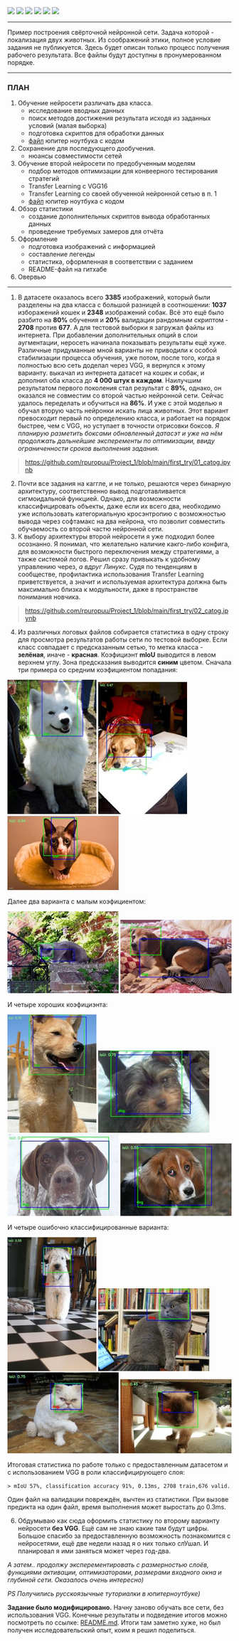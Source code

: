 ![](https://img.shields.io/badge/Python-3.9-blue)
![](https://img.shields.io/badge/tensorflow-2.4.1-blue)
![](https://img.shields.io/badge/NumPy-1.19.5-blue)
![](https://img.shields.io/badge/matplotlib-3.2.2-blue)
![](https://img.shields.io/badge/cv2-4.1.2-blue)
![](https://img.shields.io/badge/scikit-0.22.2.post1-blue)


__________


Пример построения свёрточной нейронной сети. Задача которой - локализация двух животных. Из соображений этики, полное условие задания не публикуется. Здесь будет описан только процесс получения рабочего результата. Все файлы будут доступны в пронумерованном порядке.


_________


### ПЛАН
1. Обучение нейросети различать два класса.
    - исследование вводных данных
    - поиск методов достижения результата исходя из заданных условий (малая выборка)
    - подготовка скриптов для обработки данных
    - [файл](https://github.com/rpuropuu/Project_1/blob/main/first_try/01_catog.ipynb) юпитер ноутбука с кодом
2. Сохранение для последующего дообучения.
    - нюансы совместимости сетей
3. Обучение второй нейросети по предобученным моделям
    - подбор методов оптимизации для конвеерного тестирования стратегий
    - Transfer Learning c VGG16
    - Transfer Learning cо своей обученной нейронной сетью в п. 1
    - [файл](https://github.com/rpuropuu/Project_1/blob/main/first_try/02_catog.ipynb) юпитер ноутбука с кодом
4. Обзор статистики
    - создание дополнительных скриптов вывода обработанных данных
    - проведение требуемых замеров для отчёта
5. Оформление
    - подготовка изображений с информацией
    - составление легенды
    - статистика, оформленная в соответствии с заданием
    - README-файл на гитхабе
6. Овервью

________


1. В датасете оказалось всего **3385** изображений, который были разделены на два класса с большой разницей в соотношении: **1037** изборажений кошек и **2348** изображений собак. Всё это ещё было разбито на **80%** обучения и **20%** валидации рандомным скриптом - **2708** против **677**. А для тестовой выборки я загружал файлы из интернета. При добавлении дополнительных опций в слои аугментации, неросеть начинала показывать результаты ещё хуже. Различные придуманные мной варианты не приводили к особой стабилизации процесса обучения, уже потом, после того, когда я полностью всю сеть доделал через VGG, я вернулся к этому варианту. выкачал из интернета датасет на кошек и собак, и дополнил оба класса до **4 000 штук в каждом**. Наилучшим результатом первого поколения стал результат с **89%**, однако, он оказался не совместим со второй частью нейронной сети. Сейчас удалось переделать и обучиться на **86%**. И уже с этой моделью я обучал вторую часть нейронки искать лица животных. Этот вариант превосходит первый по определению класса, и работает на порядок быстрее, чем c VGG, но уступает в точности отрисовки боксов. _Я планирую разметить боксами обновленный датасэт и уже на нём продолжать дальнейшие эксперементы по оптимизации, ввиду ограниченности сроков выполнения задания._ 


> https://github.com/rpuropuu/Project_1/blob/main/first_try/01_catog.ipynb


2. Почти все задания на каггле, и не только, решаются через бинарную архитектуру, соответственно вывод подготавливается сигмоидальной функцией. Однако, для возможности классифицировать объекты, даже если их всего два, необходимо уже использовать категориальную кросэнтропию с возможностью вывода через софтамакс на два нейрона, что позволит совместить обучаемость со второй частю нейронной сети.
3. К выбору архитектуры второй нейросети я уже подходил более осознанно. Я понимал, что желательно наличие какго-либо конфига, для возможности быстрого переключения между стратегиями, а также системой логов. Решил сразу привыкать к удобному управлению через, _а вдруг Линукс_. Судя по тенденциям в сообществе, профилактика использования Transfer Learning приветствуется, а значит и используемая архитектура должна быть максимально близка к модульности, даже в пространстве понимания новчика.


> https://github.com/rpuropuu/Project_1/blob/main/first_try/02_catog.ipynb


4. Из различных логовых файлов собирается статистика в одну строку для просмотра результатов работы сети по тестовой выборке. Если класс совпадает с предсказанным сетью, то метка класса - **зелёная**, иначе - **красная**. Коэфициэнт **mIoU** выводится в левом верхнем углу. Зона предсказания выводится **синим** цветом. Сначала три примера со средним коэфициентом попадания:


![](https://github.com/rpuropuu/Project_1/blob/main/first_try/data/01.jpg)
![](https://github.com/rpuropuu/Project_1/blob/main/first_try/data/03.jpg)
![](https://github.com/rpuropuu/Project_1/blob/main/first_try/data/02.jpg)


Далее два варианта с малым коэфициентом:


![](https://github.com/rpuropuu/Project_1/blob/main/first_try/data/05.jpg)
![](https://github.com/rpuropuu/Project_1/blob/main/first_try/data/04.jpg)


И четыре хороших коэфициэнта:


![](https://github.com/rpuropuu/Project_1/blob/main/first_try/data/08.jpg)
![](https://github.com/rpuropuu/Project_1/blob/main/first_try/data/07.jpg)
![](https://github.com/rpuropuu/Project_1/blob/main/first_try/data/09.jpg)
![](https://github.com/rpuropuu/Project_1/blob/main/first_try/data/06.jpg)


И четыре ошибочно классифицированные варианта:


![](https://github.com/rpuropuu/Project_1/blob/main/first_try/data/11.jpg)
![](https://github.com/rpuropuu/Project_1/blob/main/first_try/data/12.jpg)
![](https://github.com/rpuropuu/Project_1/blob/main/first_try/data/13.jpg)
![](https://github.com/rpuropuu/Project_1/blob/main/first_try/data/10.jpg)



Итоговая статистика по работе только с предоставленным датасетом и с использованием VGG в роли классифицирующего слоя:

```
> mIoU 57%, classification accuracy 91%, 0.13ms, 2708 train,676 valid.
```

Один файл на валидации повреждён, вычтен из статистики. При вызове предикта на один файл, время выполнения может выростать до 0.3ms.

6. Обдумываю как сюда оформить статистику по второму варианту нейросети **без VGG**. Ещё сам не знаю какие там будут цифры. Большое спасибо за предоставленную возможность познакомится с нейросетями, ещё две недели назад я о них только слУшал. И планировал я ими заняться может через год-два. 


_А затем.. продолжу эксперементировать с размерностью слоёв, функциями активации, оптимизаторами, размерами входного окна и глубиной сети. Оказалось очень интересно)_


_PS Получились русскоязычные туториалки в юпитерноутбуке)_


**Задание было модифицировано.** Начну заново обучать все сети, без использования VGG. Конечные результаты и подведение итогов можно посмотреть по ссылке: [README.md](https://github.com/rpuropuu/Project_1/blob/main/second_try/README.md). Итоги там заметно хуже, но был получен исследовательский опыт, коим я решил поделиться.
